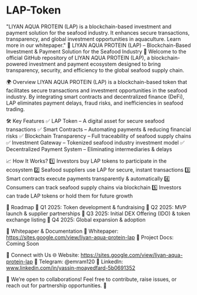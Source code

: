 # LAP-Token
"LIYAN AQUA PROTEIN (LAP) is a blockchain-based investment and payment solution for the seafood industry. It enhances secure transactions, transparency, and global investment opportunities in aquaculture. Learn more in our whitepaper."
📌 LIYAN AQUA PROTEIN (LAP) – Blockchain-Based Investment & Payment Solution for the Seafood Industry
🔹 Welcome to the official GitHub repository of LIYAN AQUA PROTEIN (LAP), a blockchain-powered investment and payment ecosystem designed to bring transparency, security, and efficiency to the global seafood supply chain.

🌍 Overview
LIYAN AQUA PROTEIN (LAP) is a blockchain-based token that facilitates secure transactions and investment opportunities in the seafood industry. By integrating smart contracts and decentralized finance (DeFi), LAP eliminates payment delays, fraud risks, and inefficiencies in seafood trading.

🛠 Key Features
✅ LAP Token – A digital asset for secure seafood transactions
✅ Smart Contracts – Automating payments & reducing financial risks
✅ Blockchain Transparency – Full traceability of seafood supply chains
✅ Investment Gateway – Tokenized seafood industry investment model
✅ Decentralized Payment System – Eliminating intermediaries & delays

📈 How It Works?
1️⃣ Investors buy LAP tokens to participate in the ecosystem
2️⃣ Seafood suppliers use LAP for secure, instant transactions
3️⃣ Smart contracts execute payments transparently & automatically
4️⃣ Consumers can track seafood supply chains via blockchain
5️⃣ Investors can trade LAP tokens or hold them for future growth

🚀 Roadmap
🔹 Q1 2025: Token development & fundraising
🔹 Q2 2025: MVP launch & supplier partnerships
🔹 Q3 2025: Initial DEX Offering (IDO) & token exchange listing
🔹 Q4 2025: Global expansion & adoption

📜 Whitepaper & Documentation
📖 Whitepaper: https://sites.google.com/view/liyan-aqua-protein-lap
📄 Project Docs: Coming Soon

🔗 Connect with Us
🌐 Website: https://sites.google.com/view/liyan-aqua-protein-lap
📩 Telegram: @emram120
🔗 LinkedIn: www.linkedin.com/in/yassin-moayedfard-5b0691352

🤝 We’re open to collaborations! Feel free to contribute, raise issues, or reach out for partnership opportunities. 🚀
